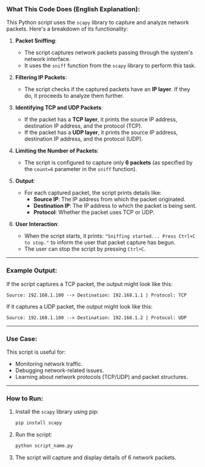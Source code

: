 ### What This Code Does (English Explanation):

This Python script uses the `scapy` library to capture and analyze network packets. Here's a breakdown of its functionality:

1. **Packet Sniffing**:
   - The script captures network packets passing through the system's network interface.
   - It uses the `sniff` function from the `scapy` library to perform this task.

2. **Filtering IP Packets**:
   - The script checks if the captured packets have an **IP layer**. If they do, it proceeds to analyze them further.

3. **Identifying TCP and UDP Packets**:
   - If the packet has a **TCP layer**, it prints the source IP address, destination IP address, and the protocol (TCP).
   - If the packet has a **UDP layer**, it prints the source IP address, destination IP address, and the protocol (UDP).

4. **Limiting the Number of Packets**:
   - The script is configured to capture only **6 packets** (as specified by the `count=6` parameter in the `sniff` function).

5. **Output**:
   - For each captured packet, the script prints details like:
     - **Source IP**: The IP address from which the packet originated.
     - **Destination IP**: The IP address to which the packet is being sent.
     - **Protocol**: Whether the packet uses TCP or UDP.

6. **User Interaction**:
   - When the script starts, it prints: `"Sniffing started... Press Ctrl+C to stop."` to inform the user that packet capture has begun.
   - The user can stop the script by pressing `Ctrl+C`.

---

### Example Output:
If the script captures a TCP packet, the output might look like this:
```
Source: 192.168.1.100 --> Destination: 192.168.1.1 | Protocol: TCP
```

If it captures a UDP packet, the output might look like this:
```
Source: 192.168.1.100 --> Destination: 192.168.1.2 | Protocol: UDP
```

---

### Use Case:
This script is useful for:
- Monitoring network traffic.
- Debugging network-related issues.
- Learning about network protocols (TCP/UDP) and packet structures.

---

### How to Run:
1. Install the `scapy` library using pip:
   ```bash
   pip install scapy
   ```
2. Run the script:
   ```bash
   python script_name.py
   ```
3. The script will capture and display details of 6 network packets.

